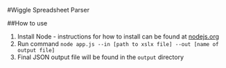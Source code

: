 #Wiggle Spreadsheet Parser

##How to use
1. Install Node - instructions for how to install can be found at [nodejs.org](http://nodejs.org/)
2. Run command `node app.js --in [path to xslx file] --out [name of output file]`
3. Final JSON output file will be found in the `output` directory
